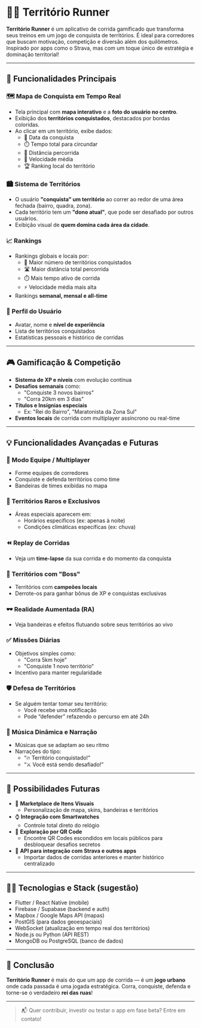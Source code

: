 # 🏃‍♂️ Território Runner

**Território Runner** é um aplicativo de corrida gamificado que transforma seus treinos em um jogo de conquista de territórios. É ideal para corredores que buscam motivação, competição e diversão além dos quilômetros. Inspirado por apps como o Strava, mas com um toque único de estratégia e dominação territorial!

---

## 🚀 Funcionalidades Principais

### 🗺️ Mapa de Conquista em Tempo Real
- Tela principal com **mapa interativo** e a **foto do usuário no centro**.
- Exibição dos **territórios conquistados**, destacados por bordas coloridas.
- Ao clicar em um território, exibe dados:
  - 📅 Data da conquista
  - ⏱️ Tempo total para circundar
  - 📏 Distância percorrida
  - 🚀 Velocidade média
  - 🏆 Ranking local do território

### 🏙️ Sistema de Territórios
- O usuário **"conquista" um território** ao correr ao redor de uma área fechada (bairro, quadra, zona).
- Cada território tem um **"dono atual"**, que pode ser desafiado por outros usuários.
- Exibição visual de **quem domina cada área da cidade**.

### 📈 Rankings
- Rankings globais e locais por:
  - 🏃 Maior número de territórios conquistados
  - 🛣️ Maior distância total percorrida
  - ⏱️ Mais tempo ativo de corrida
  - ⚡ Velocidade média mais alta
- Rankings **semanal, mensal e all-time**

### 🏅 Perfil do Usuário
- Avatar, nome e **nível de experiência**
- Lista de territórios conquistados
- Estatísticas pessoais e histórico de corridas

---

## 🎮 Gamificação & Competição

- **Sistema de XP e níveis** com evolução contínua
- **Desafios semanais** como:
  - "Conquiste 3 novos bairros"
  - "Corra 20km em 3 dias"
- **Títulos e Insígnias especiais**
  - Ex: "Rei do Bairro", "Maratonista da Zona Sul"
- **Eventos locais** de corrida com multiplayer assíncrono ou real-time

---

## 💡 Funcionalidades Avançadas e Futuras

### 🤝 Modo Equipe / Multiplayer
- Forme equipes de corredores
- Conquiste e defenda territórios como time
- Bandeiras de times exibidas no mapa

### 🎯 Territórios Raros e Exclusivos
- Áreas especiais aparecem em:
  - Horários específicos (ex: apenas à noite)
  - Condições climáticas específicas (ex: chuva)

### ⏪ Replay de Corridas
- Veja um **time-lapse** da sua corrida e do momento da conquista

### 🧠 Territórios com "Boss"
- Territórios com **campeões locais**
- Derrote-os para ganhar bônus de XP e conquistas exclusivas

### 🕶️ Realidade Aumentada (RA)
- Veja bandeiras e efeitos flutuando sobre seus territórios ao vivo

### ✅ Missões Diárias
- Objetivos simples como:
  - "Corra 5km hoje"
  - "Conquiste 1 novo território"
- Incentivo para manter regularidade

### 🛡️ Defesa de Territórios
- Se alguém tentar tomar seu território:
  - Você recebe uma notificação
  - Pode “defender” refazendo o percurso em até 24h

### 🎵 Música Dinâmica e Narração
- Músicas que se adaptam ao seu ritmo
- Narrações do tipo:
  - “🔥 Território conquistado!”
  - “⚔️ Você está sendo desafiado!”

---

## 🔮 Possibilidades Futuras

- 🎨 **Marketplace de Itens Visuais**
  - Personalização de mapa, skins, bandeiras e territórios
- ⌚ **Integração com Smartwatches**
  - Controle total direto do relógio
- 🧭 **Exploração por QR Code**
  - Encontre QR Codes escondidos em locais públicos para desbloquear desafios secretos
- 📡 **API para integração com Strava e outros apps**
  - Importar dados de corridas anteriores e manter histórico centralizado

---

## 👨‍💻 Tecnologias e Stack (sugestão)

- Flutter / React Native (mobile)
- Firebase / Supabase (backend e auth)
- Mapbox / Google Maps API (mapas)
- PostGIS (para dados geoespaciais)
- WebSocket (atualização em tempo real dos territórios)
- Node.js ou Python (API REST)
- MongoDB ou PostgreSQL (banco de dados)

---

## 📌 Conclusão

**Território Runner** é mais do que um app de corrida — é um **jogo urbano** onde cada passada é uma jogada estratégica. Corra, conquiste, defenda e torne-se o verdadeiro **rei das ruas**!

---

> 📬 Quer contribuir, investir ou testar o app em fase beta? Entre em contato!
